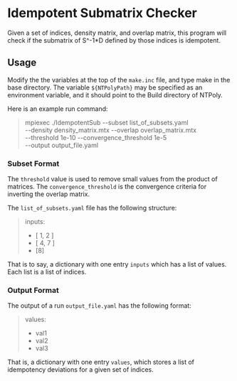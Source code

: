 # Idempotent Submatrix Checker

Given a set of indices, density matrix, and overlap matrix, this program will
check if the submatrix of S^-1*D defined by those indices is idempotent.

## Usage

Modify the the variables at the top of the `make.inc` file, and type make in the
base directory. The variable `${NTPolyPath}` may be specified as an
environment variable, and it should point to the Build directory of NTPoly.

Here is an example run command:

> mpiexec ./IdempotentSub --subset list_of_subsets.yaml \
  --density density_matrix.mtx --overlap overlap_matrix.mtx \
  --threshold 1e-10 --convergence_threshold 1e-5 \
  --output output_file.yaml

### Subset Format

The `threshold` value is used to remove small values from the product of
matrices. The `convergence_threshold` is the convergence criteria for
inverting the overlap matrix.

The `list_of_subsets.yaml` file has the following structure:

> inputs:
> - [ 1, 2 ]
> - [ 4, 7 ]
> - [8]

That is to say, a dictionary with one entry `inputs` which has a list
of values. Each list is a list of indices.

### Output Format

The output of a run `output_file.yaml` has the following format:

>values:
>- val1
>- val2
>- val3

That is, a dictionary with one entry `values`, which stores a list of
idempotency deviations for a given set of indices.
